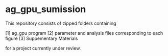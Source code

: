 # ag_gpu_sumission

This repository consists of zipped folders containing

[1] ag_gpu program
[2] parameter and analysis files corresponding to each figure
[3] Suppementary Materials

for a project currently under review.
